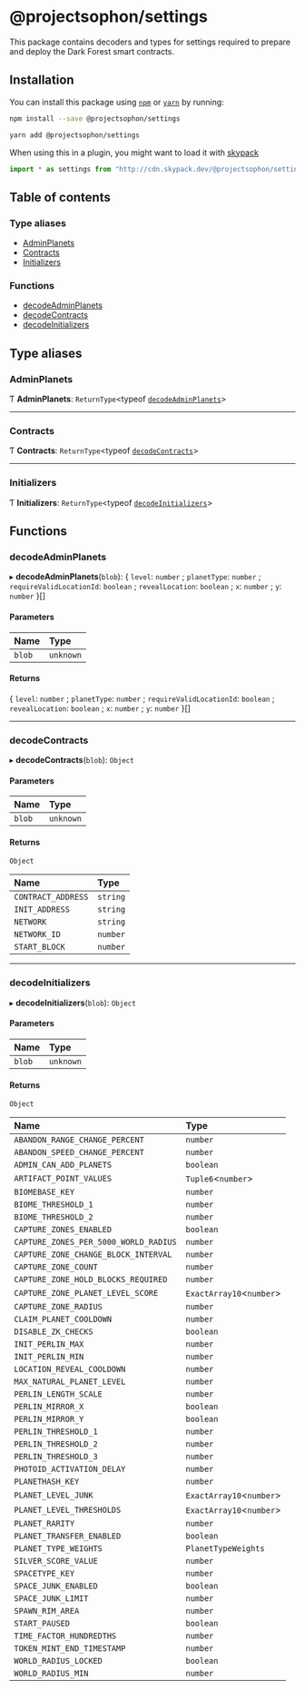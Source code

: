 # @projectsophon/settings

This package contains decoders and types for settings required
to prepare and deploy the Dark Forest smart contracts.

## Installation

You can install this package using [`npm`](https://www.npmjs.com) or
[`yarn`](https://classic.yarnpkg.com/lang/en/) by running:

```bash
npm install --save @projectsophon/settings
```

```bash
yarn add @projectsophon/settings
```

When using this in a plugin, you might want to load it with [skypack](https://www.skypack.dev)

```js
import * as settings from "http://cdn.skypack.dev/@projectsophon/settings";
```

## Table of contents

### Type aliases

- [AdminPlanets](README.md#adminplanets)
- [Contracts](README.md#contracts)
- [Initializers](README.md#initializers)

### Functions

- [decodeAdminPlanets](README.md#decodeadminplanets)
- [decodeContracts](README.md#decodecontracts)
- [decodeInitializers](README.md#decodeinitializers)

## Type aliases

### AdminPlanets

Ƭ **AdminPlanets**: `ReturnType`<typeof [`decodeAdminPlanets`](README.md#decodeadminplanets)\>

---

### Contracts

Ƭ **Contracts**: `ReturnType`<typeof [`decodeContracts`](README.md#decodecontracts)\>

---

### Initializers

Ƭ **Initializers**: `ReturnType`<typeof [`decodeInitializers`](README.md#decodeinitializers)\>

## Functions

### decodeAdminPlanets

▸ **decodeAdminPlanets**(`blob`): { `level`: `number` ; `planetType`: `number` ; `requireValidLocationId`: `boolean` ; `revealLocation`: `boolean` ; `x`: `number` ; `y`: `number` }[]

#### Parameters

| Name   | Type      |
| :----- | :-------- |
| `blob` | `unknown` |

#### Returns

{ `level`: `number` ; `planetType`: `number` ; `requireValidLocationId`: `boolean` ; `revealLocation`: `boolean` ; `x`: `number` ; `y`: `number` }[]

---

### decodeContracts

▸ **decodeContracts**(`blob`): `Object`

#### Parameters

| Name   | Type      |
| :----- | :-------- |
| `blob` | `unknown` |

#### Returns

`Object`

| Name               | Type     |
| :----------------- | :------- |
| `CONTRACT_ADDRESS` | `string` |
| `INIT_ADDRESS`     | `string` |
| `NETWORK`          | `string` |
| `NETWORK_ID`       | `number` |
| `START_BLOCK`      | `number` |

---

### decodeInitializers

▸ **decodeInitializers**(`blob`): `Object`

#### Parameters

| Name   | Type      |
| :----- | :-------- |
| `blob` | `unknown` |

#### Returns

`Object`

| Name                                  | Type                      |
| :------------------------------------ | :------------------------ |
| `ABANDON_RANGE_CHANGE_PERCENT`        | `number`                  |
| `ABANDON_SPEED_CHANGE_PERCENT`        | `number`                  |
| `ADMIN_CAN_ADD_PLANETS`               | `boolean`                 |
| `ARTIFACT_POINT_VALUES`               | `Tuple6`<`number`\>       |
| `BIOMEBASE_KEY`                       | `number`                  |
| `BIOME_THRESHOLD_1`                   | `number`                  |
| `BIOME_THRESHOLD_2`                   | `number`                  |
| `CAPTURE_ZONES_ENABLED`               | `boolean`                 |
| `CAPTURE_ZONES_PER_5000_WORLD_RADIUS` | `number`                  |
| `CAPTURE_ZONE_CHANGE_BLOCK_INTERVAL`  | `number`                  |
| `CAPTURE_ZONE_COUNT`                  | `number`                  |
| `CAPTURE_ZONE_HOLD_BLOCKS_REQUIRED`   | `number`                  |
| `CAPTURE_ZONE_PLANET_LEVEL_SCORE`     | `ExactArray10`<`number`\> |
| `CAPTURE_ZONE_RADIUS`                 | `number`                  |
| `CLAIM_PLANET_COOLDOWN`               | `number`                  |
| `DISABLE_ZK_CHECKS`                   | `boolean`                 |
| `INIT_PERLIN_MAX`                     | `number`                  |
| `INIT_PERLIN_MIN`                     | `number`                  |
| `LOCATION_REVEAL_COOLDOWN`            | `number`                  |
| `MAX_NATURAL_PLANET_LEVEL`            | `number`                  |
| `PERLIN_LENGTH_SCALE`                 | `number`                  |
| `PERLIN_MIRROR_X`                     | `boolean`                 |
| `PERLIN_MIRROR_Y`                     | `boolean`                 |
| `PERLIN_THRESHOLD_1`                  | `number`                  |
| `PERLIN_THRESHOLD_2`                  | `number`                  |
| `PERLIN_THRESHOLD_3`                  | `number`                  |
| `PHOTOID_ACTIVATION_DELAY`            | `number`                  |
| `PLANETHASH_KEY`                      | `number`                  |
| `PLANET_LEVEL_JUNK`                   | `ExactArray10`<`number`\> |
| `PLANET_LEVEL_THRESHOLDS`             | `ExactArray10`<`number`\> |
| `PLANET_RARITY`                       | `number`                  |
| `PLANET_TRANSFER_ENABLED`             | `boolean`                 |
| `PLANET_TYPE_WEIGHTS`                 | `PlanetTypeWeights`       |
| `SILVER_SCORE_VALUE`                  | `number`                  |
| `SPACETYPE_KEY`                       | `number`                  |
| `SPACE_JUNK_ENABLED`                  | `boolean`                 |
| `SPACE_JUNK_LIMIT`                    | `number`                  |
| `SPAWN_RIM_AREA`                      | `number`                  |
| `START_PAUSED`                        | `boolean`                 |
| `TIME_FACTOR_HUNDREDTHS`              | `number`                  |
| `TOKEN_MINT_END_TIMESTAMP`            | `number`                  |
| `WORLD_RADIUS_LOCKED`                 | `boolean`                 |
| `WORLD_RADIUS_MIN`                    | `number`                  |
